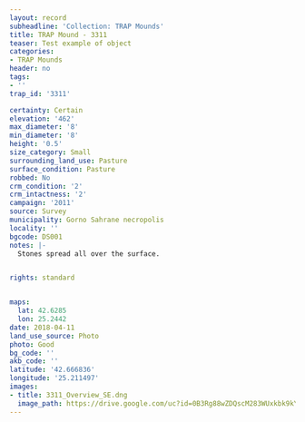 ```yaml
---
layout: record
subheadline: 'Collection: TRAP Mounds'
title: TRAP Mound - 3311
teaser: Test example of object
categories:
- TRAP Mounds
header: no
tags:
- ''
trap_id: '3311'

certainty: Certain
elevation: '462'
max_diameter: '8'
min_diameter: '8'
height: '0.5'
size_category: Small
surrounding_land_use: Pasture
surface_condition: Pasture
robbed: No
crm_condition: '2'
crm_intactness: '2'
campaign: '2011'
source: Survey
municipality: Gorno Sahrane necropolis
locality: ''
bgcode: DS001
notes: |-
  Stones spread all over the surface.


rights: standard


maps:
  lat: 42.6285
  lon: 25.2442
date: 2018-04-11
land_use_source: Photo
photo: Good
bg_code: ''
akb_code: ''
latitude: '42.666836'
longitude: '25.211497'
images:
- title: 3311_Overview_SE.dng
  image_path: https://drive.google.com/uc?id=0B3Rg88wZDQscM283WUxkbk9kYUE
---
```

